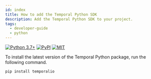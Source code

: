 ```yaml
---
id: index
title: How to add the Temporal Python SDK
description: Add the Temporal Python SDK to your project.
tags:
  - developer-guide
  - python
---
```


[![Python 3.7+](https://img.shields.io/pypi/pyversions/temporalio.svg?style=for-the-badge)](https://pypi.org/project/temporalio)
[![PyPI](https://img.shields.io/pypi/v/temporalio.svg?style=for-the-badge)](https://pypi.org/project/temporalio)
[![MIT](https://img.shields.io/pypi/l/temporalio.svg?style=for-the-badge)](/next/LICENSE)

To install the latest version of the Temporal Python package, run the following command.

```bash
pip install temporalio
```
